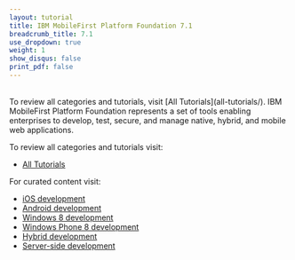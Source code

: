 ```yaml
---
layout: tutorial
title: IBM MobileFirst Platform Foundation 7.1
breadcrumb_title: 7.1
use_dropdown: true
weight: 1
show_disqus: false
print_pdf: false
---
```

<br>
To review all categories and tutorials, visit [All Tutorials](all-tutorials/).  
IBM MobileFirst Platform Foundation represents a set of tools enabling enterprises to develop, test, secure, and manage native, hybrid, and mobile web applications.

To review all categories and tutorials visit:

* [All Tutorials](all-tutorials/)

For curated content visit: 

* [iOS development](ios-tutorials/) 
* [Android development](android-tutorials/) 
* [Windows 8 development](windows-8-tutorials/) 
* [Windows Phone 8 development](windows-phone-8-tutorials/) 
* [Hybrid development](hybrid-tutorials/)
* [Server-side development](server-side-tutorials/)




